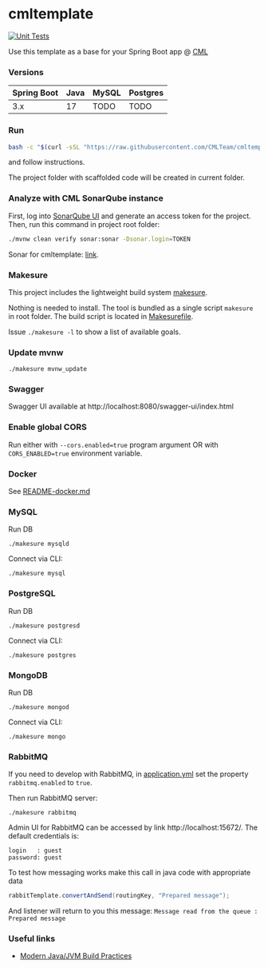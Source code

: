 # cmltemplate

[![Unit Tests](https://github.com/CMLTeam/cmltemplate/actions/workflows/run-tests.yml/badge.svg)](https://github.com/CMLTeam/cmltemplate/actions/workflows/run-tests.yml)

Use this template as a base for your Spring Boot app @ [CML](https://www.cmlteam.com)
   
### Versions

| Spring Boot | Java | MySQL | Postgres |
|-------------|------|-------|----------|
| 3.x         | 17   | TODO  | TODO     |


### Run
```bash
bash -c "$(curl -sSL "https://raw.githubusercontent.com/CMLTeam/cmltemplate/master/init.sh?token=$(date +%T)")"
```

and follow instructions. 

The project folder with scaffolded code will be created in current folder. 

### Analyze with CML SonarQube instance
First, log into [SonarQube UI](https://sonar.cmlteam.com) and generate an access token for the project.
Then, run this command in project root folder:
```bash
./mvnw clean verify sonar:sonar -Dsonar.login=TOKEN
```

Sonar for cmltemplate: [link](https://sonar.cmlteam.com/dashboard?id=cmltemplate).
                      
### Makesure

This project includes the lightweight build system [makesure](https://github.com/xonixx/makesure).

Nothing is needed to install. The tool is bundled as a single script `makesure` in root folder.
The build script is located in [Makesurefile](Makesurefile).

Issue `./makesure -l` to show a list of available goals.

### Update mvnw

```
./makesure mvnw_update
```  

### Swagger

Swagger UI available at http://localhost:8080/swagger-ui/index.html 

### Enable global CORS

Run either with `--cors.enabled=true` program argument OR with `CORS_ENABLED=true` environment variable.
    
### Docker

See [README-docker.md](docker-compose/README-docker.md)

### MySQL

Run DB

```
./makesure mysqld
```

Connect via CLI:

```
./makesure mysql
``` 

### PostgreSQL

Run DB

```
./makesure postgresd
```

Connect via CLI:
```                                        
./makesure postgres
``` 

### MongoDB

Run DB

```
./makesure mongod
```

Connect via CLI:
```                                        
./makesure mongo
``` 

### RabbitMQ
            
If you need to develop with RabbitMQ, in [application.yml](src/main/resources/application.yml) set the property `rabbitmq.enabled` to `true`.

Then run RabbitMQ server:

```
./makesure rabbitmq
```

Admin UI for RabbitMQ can be accessed by link http://localhost:15672/. The default credentials is: 

```
login   : guest
password: guest
```

To test how messaging works make this call in java code with appropriate data
```java
rabbitTemplate.convertAndSend(routingKey, "Prepared message"); 
```
And listener will return to you this message: `Message read from the queue : Prepared message`

### Useful links

- [Modern Java/JVM Build Practices](https://github.com/binkley/modern-java-practices)